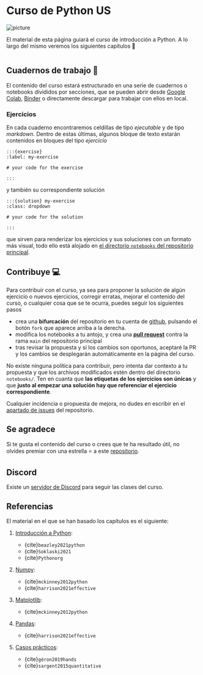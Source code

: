 # Curso de Python US

![picture](images/portada-curso.jpg)

El material de esta página guiará el curso de introducción a Python. A lo largo del mismo veremos los siguientes capítulos 📄

```{tableofcontents}
```

## Cuadernos de trabajo 📘 

El contenido del curso estará estructurado en una serie de cuadernos o notebooks divididos por secciones, que se pueden abrir desde [Google Colab](https://colab.research.google.com/?hl=es), [Binder](https://mybinder.org/) o directamente descargar para trabajar con ellos en local. 

### Ejercicios 
En cada cuaderno encontraremos celdillas de tipo *ejecutable* y de tipo *markdown*. Dentro de estas últimas, algunos bloque de texto estarán contenidos en bloques del tipo *ejercicio*

```
:::{exercise}
:label: my-exercise

# your code for the exercise

:::
```

y también su correspondiente solución

```
:::{solution} my-exercise
:class: dropdown

# your code for the solution

:::

```

que sirven para renderizar los ejercicios y sus soluciones con un formato más visual, todo ello está alojado en [el directorio `notebooks` del repositorio principal](https://github.com/javlintor/curso-python-us/tree/main/notebooks).

## Contribuye 💻

Para contribuir con el curso, ya sea para proponer la solución de algún ejercicio o nuevos ejercicios, corregir erratas, mejorar el contenido del curso, o cualquier cosa que se te ocurra, puedes seguir los siguientes pasos
- crea una **bifurcación** del repositorio en tu cuenta de [github](https://github.com/), pulsando el botón `fork` que aparece arriba a la derecha.
- modifica los notebooks a tu antojo, y crea una [**pull request**](https://docs.github.com/es/pull-requests/collaborating-with-pull-requests/proposing-changes-to-your-work-with-pull-requests/about-pull-requests) contra la rama `main` del repositorio principal 
- tras revisar la propuesta y si los cambios son oportunos, aceptaré la PR y los cambios se desplegarán automáticamente en la página del curso. 

No existe ninguna política para contribuir, pero intenta dar contexto a tu propuesta y que los archivos modificados estén dentro del directorio `notebooks/`. Ten en cuanta que **las etiquetas de los ejercicios son únicas** y que **justo al empezar una solución hay que referenciar el ejercicio correspondiente**. 

Cualquier incidencia o propuesta de mejora, no dudes en escribir en el [apartado de issues](https://github.com/javlintor/curso-python-us/issues) del repositorio.

## Se agradece

Si te gusta el contenido del curso o crees que te ha resultado útil, no olvides premiar con una estrella ⭐️ a este [repositorio](https://github.com/javlintor/curso-python-us). 

## Discord 
Existe un [servidor de Discord](https://discord.gg/4Ene8brMJV) para seguir las clases del curso.

## Referencias 
El material en el que se han basado los capítulos es el siguiente: 
1. [Introducción a Python](introduction-python): 
    - {cite}`beazley2021python`
    - {cite}`Soklaski2021`
    - {cite}`Pythonorg`

2. [Numpy](numpy):
    - {cite}`mckinney2012python`
    - {cite}`harrison2021effective`

4. [Matplotlib](matplotlib):
    - {cite}`mckinney2012python`

3. [Pandas](pandas):
    - {cite}`harrison2021effective`

4. [Casos prácticos](practicas):
    - {cite}`géron2019hands`
    - {cite}`sargent2015quantitative`
